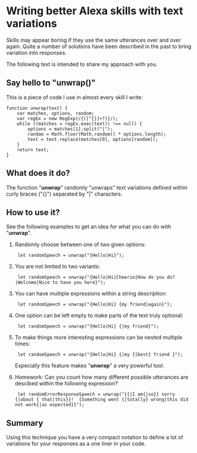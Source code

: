 # Writing better Alexa skills with text variations

Skills may appear boring if they use the same utterances over and over again. Quite a number of solutions have been described in the past to bring variation into responses. 

The following text is intended to share my approach with you.

## Say hello to "unwrap()"

This is a piece of code I use in almost every skill I write:

    function unwrap(text) {
        var matches, options, random;
        var regEx = new RegExp(/{([^{}]+?)}/);
        while ((matches = regEx.exec(text)) !== null) {
            options = matches[1].split("|");
            random = Math.floor(Math.random() * options.length);
            text = text.replace(matches[0], options[random]);
        }
        return text;
    }

## What does it do?

The function "**unwrap**" randomly "unwraps" text variations defined within curly braces ("{}") separated by "|" characters. 

## How to use it?

See the following examples to get an idea for what you can do with "**unwrap**".

1. Randomly choose between one of two given options:

        let randomSpeech = unwrap("{Hello|Hi}");

2. You are not limited to two variants:

        let randomSpeech = unwrap("{Hello|Hi|Cheerio|How do you do?|Welcome|Nice to have you here}");

3. You can have multiple expressions within a string description:

        let randomSpeech = unwrap("{Hello|Hi} {my friend|again}");

4. One option can be left empty to make parts of the text truly optional:

        let randomSpeech = unwrap("{Hello|Hi} {|my friend}");

5. To make things more interesting expressions can be nested multiple times:

        let randomSpeech = unwrap("{Hello|Hi} {|my {|best} friend }");
    
    Especially this feature makes "**unwrap**" a very powerful tool.

6. Homework: Can you count how many different possible utterances are descibed within the following expression?

        let randomErrorResponseSpeech = unwrap("{{|I am{|so}} sorry {|about { that|this}}!  {Something went {|totally} wrong|this did not work{|as expected}}");
    
    

## Summary

Using this technique you have a very compact notation to define a lot of variations for your responses as a one liner in your code.

 
